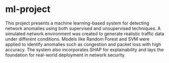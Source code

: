 # ml-project
This project presents a machine learning-based system for detecting network anomalies using both supervised and unsupervised techniques. A simulated network environment was created to generate realistic traffic data under different conditions. Models like Random Forest and SVM were applied to identify anomalies such as congestion and packet loss with high accuracy. The system also incorporates SHAP for explainability and lays the foundation for real-world deployment in network security.

